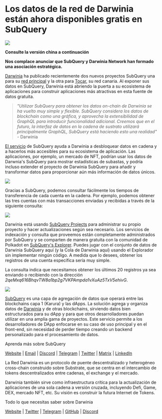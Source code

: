 # Los datos de la red de Darwinia están ahora disponibles gratis en SubQuery

![](https://miro.medium.com/max/1400/0*7_sagAfI_wTKePuH)

**Consulte la versión china a continuación**

**Nos complace anunciar que SubQuery y Darwinia Network han formado una asociación estratégica.**

[Darwinia](https://darwinia.network/) ha publicado recientemente dos nuevos proyectos SubQuery una para su [red principal](https://explorer.subquery.network/subquery/darwinia-network/darwinia) y la otra para [Tocar](https://explorer.subquery.network/subquery/darwinia-network/crab), su red canaria. Al exponer sus datos en SubQuery, Darwinia está abriendo la puerta a su ecosistema de aplicaciones para construir aplicaciones más atractivas en esta fuente de datos gratuita.

> _"Utilizar SubQuery para obtener los datos on-chain de Darwinia se ha vuelto muy simple y flexible. SubQuery considera los datos de blockchain como una gráfica, y aprovecha la extensibilidad de GraphQL para introducir funcionalidad adicional. Creemos que en el futuro, la interfaz de datos en la cadena de sustrato utilizará principalmente GraphQL, SubQuery está haciendo esto una realidad"_ - Darwinia

[El servicio](https://subquery.network/) de SubQuery ayuda a Darwinia a desbloquear datos en cadena y a hacerlos más accesibles para su ecosistema de aplicación. Las aplicaciones, por ejemplo, un mercado de NFT, podrían usar los datos de Darwnia's SubQuery para mostrar estadísticas de subastas, y podría incluso extender el proyecto de Darwinia SubQuery para añadir y transformar datos para proporcionar aún más información de datos únicos.

![](https://miro.medium.com/max/1400/0*n2sGrQWOkIFXxMnq)

Gracias a SubQuery, podemos consultar fácilmente los tiempos de transferencia de cada cuenta en la cadena. Por ejemplo, podemos obtener las tres cuentas con más transacciones enviadas y recibidas a través de la siguiente consulta:

![](https://miro.medium.com/max/1400/0*gfS6ksjUL9fR9XA7)

Darwinia está usando [SubQuery Projects](https://project.subquery.network/) para administrar su propio proyecto y hacer actualizaciones según sea necesario. Los servicios de indexación y consulta que proveemos están completamente administrados por SubQuery y se comparten de manera gratuita con la comunidad de Polkadot en [SubQuery's Explorer](https://explorer.subquery.network/). Puedes jugar con el conjunto de datos de Darwinia SubQuery aquí (y la Cola de Darwinia aquí) usando el Explorador sin implementar ningún código. A medida que lo desees, obtener los registros de una cuenta específica sería muy simple.

La consulta indica que necesitamos obtener los últimos 20 registros ya sea enviando o recibiendo con la dirección _2qeMxq616BhqvTW8a1bp2g7VKPAmpda1vXuAz5TxV5ehivG_.

![](https://miro.medium.com/max/1400/0*z-9giNk4RnhxliYy)

[SubQuery](https://subquery.network/) es una capa de agregación de datos que operará entre las blockchains capa 1 (Karura) y las dApps. La solución agrega y organiza datos de [Darwinia](https://darwinia.network/) y de otras blockchains, sirviendo datos bien estructurados para su dApp y para que otros desarrolladores puedan utilizar en una amplia gama de proyectos. Este servicio permite a los desarrolladores de DApp enfocarse en su caso de uso principal y en el front-end, sin necesidad de perder tiempo creando un backend personalizado para el procesamiento de datos.

Aprenda más sobre SubQuery

[Website](https://subquery.network/) | [Email](mailto:hello@subquery.network) | [Discord](https://discord.com/invite/78zg8aBSMG) | [Telegram](https://t.me/subquerynetwork) | [Twitter](https://twitter.com/subquerynetwork) | [Matrix](https://matrix.to/#/#subquery:matrix.org) | [LinkedIn](https://www.linkedin.com/company/subquery)

La Red Darwinia es un protocolo de puente descentralizado y heterogéneo cross-chain construido sobre Substrate, que se centra en el intercambio de tokens descentralizados entre cadenas, el exchange y el mercado.

Darwinia también sirve como infraestructura crítica para la actualización de aplicaciones de una sola cadena a versión cruzada, incluyendo Defi, Game, DEX, mercado NFT, etc. Su visión es construir la futura Internet de Tokens.

Todo lo que necesitas saber sobre Darwinia

[Website](https://darwinia.network/) | [Twitter](https://twitter.com/DarwiniaNetwork) | [Telegram](https://t.me/DarwiniaNetwork) | [GitHub](https://github.com/darwinia-network) | [Discord](https://discord.gg/KMZVeyM)
